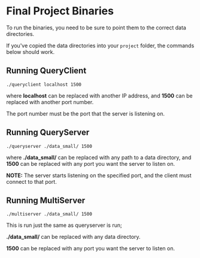 # Final Project Binaries

To run the binaries, you need to be sure to point them to the
correct data directories.

If you've copied the data directories into your ```project``` folder,
the commands below should work.

## Running QueryClient

```
./queryclient localhost 1500
```

where **localhost** can be replaced with another IP address,
and **1500** can be replaced with another port number.

The port number must be the port that the server is listening on. 

## Running QueryServer

```
./queryserver ./data_small/ 1500
```

where **./data_small/** can be replaced with any path to a data directory,
and **1500** can be replaced with any port you want the server to listen on.

**NOTE:** The server starts listening on the specified port, and the
client must connect to that port.

## Running MultiServer

```
./multiserver ./data_small/ 1500
```

This is run just the same as queryserver is run;

**./data_small/** can be replaced with any data directory.

**1500** can be replaced with any port you want the server to listen on.

